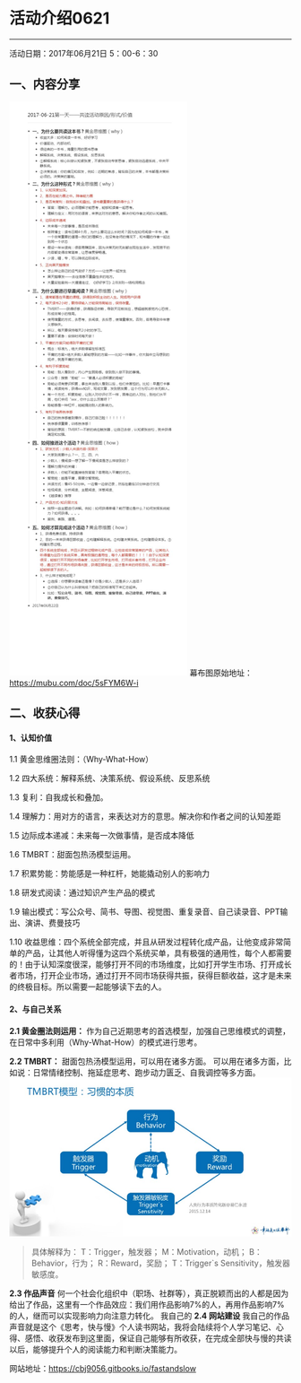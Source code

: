 # 活动介绍0621
**********
活动日期：2017年06月21日 5：00-6：30
## 一、内容分享
![](./_image/2222222.jpg)
幕布图原始地址：<https://mubu.com/doc/5sFYM6W-i>
## 二、收获心得
#### 1、认知价值
 1.1 黄金思维圈法则：（Why-What-How）

1.2 四大系统：解释系统、决策系统、假设系统、反思系统

1.3 复利：自我成长和叠加。

1.4 理解力：用对方的语言，来表达对方的意思。解决你和作者之间的认知差距

1.5 边际成本递减：未来每一次做事情，是否成本降低

1.6 TMBRT：甜面包热汤模型运用。

1.7 积累势能：势能感是一种杠杆，她能撬动别人的影响力

1.8 研发式阅读：通过知识产生产品的模式

1.9 输出模式：写公众号、简书、导图、视觉图、重复录音、自己读录音、PPT输出、演讲、费曼技巧

1.10 收益思维：四个系统全部完成，并且从研发过程转化成产品，让他变成非常简单的产品，让其他人听得懂为这四个系统买单，具有极强的通用性，每个人都需要的！由于认知深度很深，能够打开不同的市场维度，比如打开学生市场、打开成长者市场，打开企业市场，通过打开不同市场获得共振，获得巨额收益，这才是未来的终极目标。所以需要一起能够读下去的人。

#### 2、与自己关系
**2.1 黄金圈法则运用：**
作为自己近期思考的首选模型，加强自己思维模式的调整，在日常中多利用（Why-What-How）的模式进行思考。

**2.2 TMBRT：**
甜面包热汤模型运用，可以用在诸多方面。
可以用在诸多方面，比如说：日常情绪控制、拖延症思考、跑步动力匮乏、自我调控等多方面。
![](./_image/tmbrt.jpg)
>具体解释为：
>T：Trigger，触发器；
>M：Motivation，动机；
>B：Behavior，行为；
> R：Reward，奖励；
> T：Trigger`s Sensitivity，触发器敏感度。

**2.3 作品声音**
何一个社会化组织中（职场、社群等），真正脱颖而出的人都是因为给出了作品，这里有一个作品效应：我们用作品影响7%的人，再用作品影响7%的人，继而可以实现影响力向注意力转化。
我自己的
**2.4 网站建设**
我自己的作品声音就是这个《思考，快与慢》个人读书网站，我将会陆续将个人学习笔记、心得、感悟、收获发布到这里面，保证自己能够有所收获，在完成全部快与慢的共读以后，能够提升个人的阅读能力和判断决策能力。

网站地址：<https://cbj9056.gitbooks.io/fastandslow>




